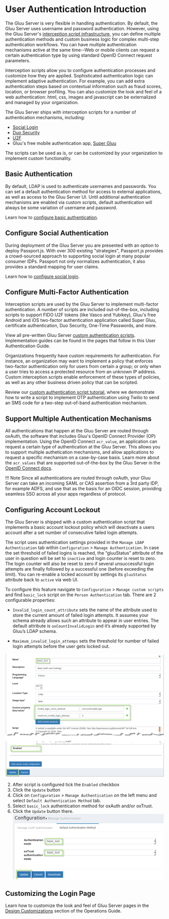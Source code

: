 # User Authentication Introduction
The Gluu Server is very flexible in handling authentication. By default, the Gluu Server uses username and password authentication. However, using the Gluu Server's [interception script infrastructure](../admin-guide/custom-script.md), you can define multiple authentication methods and custom business logic for complex multi-step authentication workflows. You can have multiple authentication mechanisms active at the same time--Web or mobile clients can request a certain authentication type by using standard OpenID Connect request parameters. 

Interception scripts allow you to configure authentication processes and customize how they are applied. Sophisticated authentication logic can implement adaptive authentication. For example, you can add extra authentication steps based on contextual information such as fraud scores, location, or browser profiling. You can also customize the look and feel of a web authentication: html, css, images and javascript can be externalized and managed by your organization.

The Gluu Server ships with interception scripts for a number of authentication mechanisms, including:

- [Social Login](./passport.md) 
- [Duo Security](./duo.md)
- [U2F](./U2F)
- Gluu's free mobile authentication app, [Super Gluu](./supergluu.md)

The scripts can be used as is, or can be customized by your organization to implement custom functionality. 

## Basic Authentication

By default, LDAP is used to authenticate usernames and passwords. 
You can set a default authentication method for access to external applications, 
as well as access to the Gluu Server UI. Until additional authentication mechanisms 
are enabled via custom scripts, default authentication will always be some 
variation of username and password. 

Learn how to [configure basic authentication](./basic.md).

## Configure Social Authentication

During deployment of the Gluu Server you are presented with an option to deploy Passport.js. With over 300 existing "strategies", Passport.js provides a crowd-sourced approach to supporting social login at many popular consumer IDPs. Passport not only normalizes authentication, it also provides a standard mapping for user claims.

Learn how to [configure social login](./passport.md). 

## Configure Multi-Factor Authentication

Interception scripts are used by the Gluu Server to implement multi-factor authentication. A number of scripts are included out-of-the-box, including scripts to support FIDO U2F tokens (like Vasco and Yubikey), Gluu's free Android and iOS two-factor authentication application called Super Gluu, certificate authentication, Duo Security, One-Time Passwords, and more. 

View all pre-written Gluu Server [custom authentication scripts](https://github.com/GluuFederation/oxAuth/tree/master/Server/integrations). Implementation guides can be found in the pages that follow in this User Authentication Guide.

Organizations frequently have custom requirements for authentication. For instance, an organization may want to implement a policy that enforces two-factor authentication only for users from certain a group; or only when a user tries to access a protected resource from an unknown IP address. Custom interception scripts enable enforcement of these types of policies, as well as any other business driven policy that can be scripted. 

Review our [custom authentication script tutorial](./customauthn.md), where we demonstrate how to write a script to implement OTP authentication using Twilio to send an SMS code for a two-step out-of-band authentication mechanism. 

##  Support Multiple Authentication Mechanisms

All authentications that happen at the Gluu Server are routed through oxAuth, the software that includes Gluu's OpenID Connect Provider (OP) implementation. Using the OpenID Connect `acr_value`, an application can request a certain type of authentication at the Gluu Server. This allows you to support multiple authetication mechanisms, and allow applications to request a specific mechanism on a case-by-case basis. Learn more about the `acr_values` that are supported out-of-the-box by the Gluu Server in the [OpenID Connect docs](../admin-guide/openid-connect.md/#multi-factor-authentication-for-clients).

!!! Note
    Since all authentications are routed through oxAuth, your Gluu Server can take an incoming SAML or CAS assertion from a 3rd party IDP, for example ADFS, and use that as the basis for an OIDC session, providing seamless SSO across all your apps regardless of protocol.

## Configuring Account Lockout

The Gluu Server is shipped with a custom authentication script that implements a 
basic account lockout policy which will deactivate a users account 
after a set number of consecutive failed login attempts.

The script uses authentication settings provided in the `Manage LDAP Authentication` tab within `Configuration` > `Manage Authentication`. In case the set threshold of failed logins is reached, the “gluuStatus” attribute of the user in question will be set to `inactive` and login counter is reset to zero. The login counter will also be reset to zero if several unsuccessful login attempts are finally followed by a successful one (before exceeding the limit). You can re-enable a locked account by settings 
its `gluuStatus` attribute back to `active` via web UI.

To configure this feature navigate to `Configuration` > `Manage custom scripts` and find `basic_lock` script on the `Person Authentication` tab. There are 2 configurable properties:

- `Invalid_login_count_attribute` sets the name of the attribute used to store the current amount of failed login attempts. It assumes your schema already allows such an attribute to appear in user entries. The default attribute is `oxCountInvalidLogin` and it’s already supported by Gluu’s LDAP schema.

- `Maximum_invalid_login_attemps` sets the threshold for number of failed login attempts before the user gets locked out.

![acct-update](../img/admin-guide/user/acct-lockout-config.png)

2. After script is configured tick the `Enabled` checkbox 
3. Click the `Update` button 
4. Click on `Configuration` > `Manage Authentication` on the left menu and select `Default Authentication Method` tab. 
5. Select `basic_lock` authentication method for oxAuth and/or oxTrust.
6. Click the `Update` button there.
![acct-update](../img/admin-guide/user/acct-lockout-update.png)


## Customizing the Login Page 

Learn how to customize the look and feel of Gluu Server pages in the [Design Customizations](../operation/custom-loginpage.md) section of the Operations Guide.
